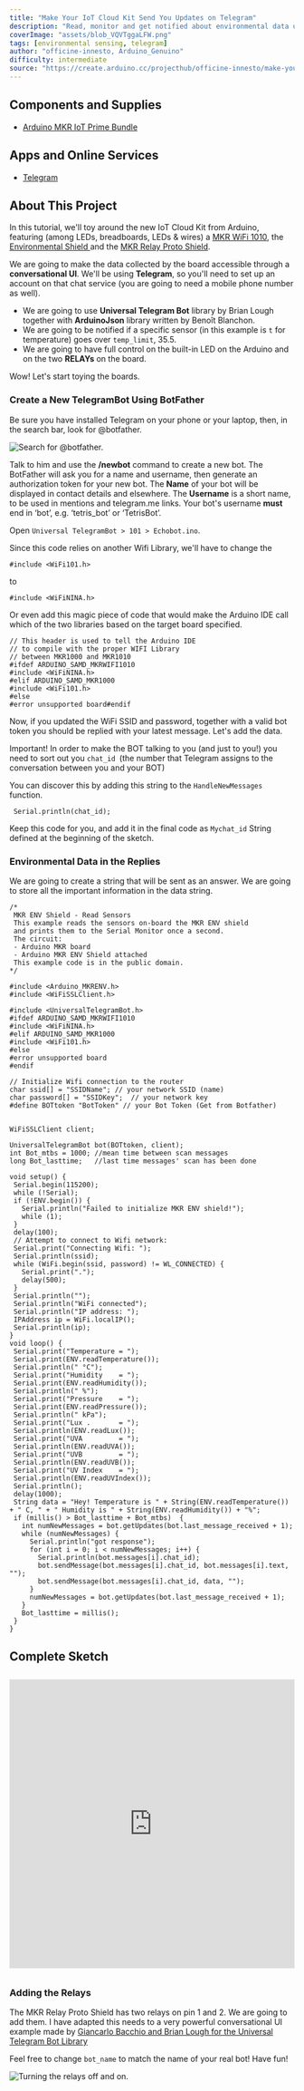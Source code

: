 ```yaml
---
title: "Make Your IoT Cloud Kit Send You Updates on Telegram"
description: "Read, monitor and get notified about environmental data using Arduino MKR(s), the Environmental Shield, and MKR Relay Proto Shield."
coverImage: "assets/blob_VQVTggaLFW.png"
tags: [environmental sensing, telegram]
author: "officine-innesto, Arduino_Genuino"
difficulty: intermediate
source: "https://create.arduino.cc/projecthub/officine-innesto/make-your-iot-cloud-kit-send-you-updates-on-telegram-c89699"
---
```


## Components and Supplies

- [Arduino MKR IoT Prime Bundle](https://www.distrelec.biz/en/mkr-iot-prime-bundle-arduino-akx00018/p/30142238?ext_cid=bmnlbbazzen-ArduinoNPI&cw=1924)

## Apps and Online Services

- [Telegram](http://telegram.org)

## About This Project

In this tutorial, we'll toy around the new IoT Cloud Kit from Arduino, featuring (among LEDs, breadboards, LEDs & wires) a [MKR WiFi 1010](https://store.arduino.cc/mkr-wifi-1010), the [Environmental Shield ](https://store.arduino.cc/mkr-env-shield)and the [MKR Relay Proto Shield](https://store.arduino.cc/mkr-relay-proto-shield).

We are going to make the data collected by the board accessible through a **conversational UI**. We'll be using **Telegram**, so you'll need to set up an account on that chat service (you are going to need a mobile phone number as well).

* We are going to use **Universal Telegram Bot** library by Brian Lough together with **ArduinoJson** library written by Benoît Blanchon.
* We are going to be notified if a specific sensor (in this example is `t` for temperature) goes over `temp_limit`, 35.5.
* We are going to have full control on the built-in LED on the Arduino and on the two **RELAYs** on the board.

Wow! Let's start toying the boards.

### Create a New TelegramBot Using BotFather

Be sure you have installed Telegram on your phone or your laptop, then, in the search bar, look for @botfather.

![Search for @botfather.](assets/step_1_MFr6CT0mgu.PNG)

Talk to him and use the **/newbot** command to create a new bot. The BotFather will ask you for a name and username, then generate an authorization token for your new bot. The **Name** of your bot will be displayed in contact details and elsewhere. The **Username** is a short name, to be used in mentions and telegram.me links. Your bot's username **must** end in ‘bot’, e.g. ‘tetris_bot’ or ‘TetrisBot’.

Open `Universal TelegramBot > 101 > Echobot.ino`.

Since this code relies on another Wifi Library, we'll have to change the

```arduino
#include <WiFi101.h>
```

to

```arduino
#include <WiFiNINA.h>
```

Or even add this magic piece of code that would make the Arduino IDE call which of the two libraries based on the target board specified.

```arduino
// This header is used to tell the Arduino IDE
// to compile with the proper WIFI Library
// between MKR1000 and MKR1010
#ifdef ARDUINO_SAMD_MKRWIFI1010
#include <WiFiNINA.h>
#elif ARDUINO_SAMD_MKR1000
#include <WiFi101.h>
#else
#error unsupported board#endif
```

Now, if you updated the WiFi SSID and password, together with a valid bot token you should be replied with your latest message. Let's add the data.

Important! In order to make the BOT talking to you (and just to you!) you need to sort out you `chat_id `(the number that Telegram assigns to the conversation between you and your BOT)

You can discover this by adding this string to the `HandleNewMessages` function.

```arduino
 Serial.println(chat_id);
```

 Keep this code for you, and add it in the final code as `Mychat_id` String defined at the beginning of the sketch.

### Environmental Data in the Replies

We are going to create a string that will be sent as an answer. We are going to store all the important information in the data string.

```arduino
/*
 MKR ENV Shield - Read Sensors
 This example reads the sensors on-board the MKR ENV shield
 and prints them to the Serial Monitor once a second.
 The circuit:
 - Arduino MKR board
 - Arduino MKR ENV Shield attached
 This example code is in the public domain.
*/

#include <Arduino_MKRENV.h>
#include <WiFiSSLClient.h>

#include <UniversalTelegramBot.h>
#ifdef ARDUINO_SAMD_MKRWIFI1010
#include <WiFiNINA.h>
#elif ARDUINO_SAMD_MKR1000
#include <WiFi101.h>
#else
#error unsupported board
#endif

// Initialize Wifi connection to the router
char ssid[] = "SSIDName"; // your network SSID (name)
char password[] = "SSIDKey";  // your network key
#define BOTtoken "BotToken" // your Bot Token (Get from Botfather)


WiFiSSLClient client;

UniversalTelegramBot bot(BOTtoken, client);
int Bot_mtbs = 1000; //mean time between scan messages
long Bot_lasttime;   //last time messages' scan has been done

void setup() {
 Serial.begin(115200);
 while (!Serial);
 if (!ENV.begin()) {
   Serial.println("Failed to initialize MKR ENV shield!");
   while (1);
 }
 delay(100);
 // Attempt to connect to Wifi network:
 Serial.print("Connecting Wifi: ");
 Serial.println(ssid);
 while (WiFi.begin(ssid, password) != WL_CONNECTED) {
   Serial.print(".");
   delay(500);
 }
 Serial.println("");
 Serial.println("WiFi connected");
 Serial.println("IP address: ");
 IPAddress ip = WiFi.localIP();
 Serial.println(ip);
}
void loop() {
 Serial.print("Temperature = ");
 Serial.print(ENV.readTemperature());
 Serial.println(" °C");
 Serial.print("Humidity    = ");
 Serial.print(ENV.readHumidity());
 Serial.println(" %");
 Serial.print("Pressure    = ");
 Serial.print(ENV.readPressure());
 Serial.println(" kPa");
 Serial.print("Lux .       = ");
 Serial.println(ENV.readLux());
 Serial.print("UVA         = ");
 Serial.println(ENV.readUVA());
 Serial.print("UVB         = ");
 Serial.println(ENV.readUVB());
 Serial.print("UV Index    = ");
 Serial.println(ENV.readUVIndex());
 Serial.println();
 delay(1000);
 String data = "Hey! Temperature is " + String(ENV.readTemperature()) + " C, " + " Humidity is " + String(ENV.readHumidity()) + "%";
 if (millis() > Bot_lasttime + Bot_mtbs)  {
   int numNewMessages = bot.getUpdates(bot.last_message_received + 1);
   while (numNewMessages) {
     Serial.println("got response");
     for (int i = 0; i < numNewMessages; i++) {
       Serial.println(bot.messages[i].chat_id);
       bot.sendMessage(bot.messages[i].chat_id, bot.messages[i].text, "");
       bot.sendMessage(bot.messages[i].chat_id, data, "");
     }
     numNewMessages = bot.getUpdates(bot.last_message_received + 1);
   }
   Bot_lasttime = millis();
 }
}
```

## Complete Sketch

<iframe src='https://create.arduino.cc/editor/officine-innesto/777a9743-2a8f-47ac-8d51-a924ffec6773/preview?embed&snippet' style='height:510px;width:100%;margin:10px 0' frameborder='0'></iframe>


### Adding the Relays

The MKR Relay Proto Shield has two relays on pin 1 and 2. We are going to add them. I have adapted this needs to a very powerful conversational UI example made by [Giancarlo Bacchio and Brian Lough for the Universal Telegram Bot Library ](https://github.com/witnessmenow/Universal-Arduino-Telegram-Bot/tree/master/examples/101/FlashledBot)

Feel free to change `bot_name` to match the name of your real bot! Have fun!

![Turning the relays off and on.](assets/envi_bot_5Nhhfwtgwf.png)